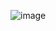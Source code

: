 ![image](https://user-images.githubusercontent.com/60110955/79125251-881f0980-7da6-11ea-9312-9a8e4b89e014.png)
